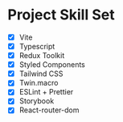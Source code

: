 # Project Skill Set

- [x] Vite
- [x] Typescript
- [x] Redux Toolkit
- [x] Styled Components
- [x] Tailwind CSS
- [x] Twin.macro
- [x] ESLint + Prettier
- [x] Storybook
- [x] React-router-dom